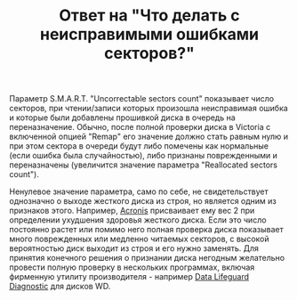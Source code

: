 ﻿---
title: "Ответ на \"Что делать с неисправимыми ошибками секторов?\""
se.owner.user_id: 240512
se.owner.display_name: "MSDN.WhiteKnight"
se.owner.link: "https://ru.stackoverflow.com/users/240512/msdn-whiteknight"
se.answer_id: 952039
se.question_id: 951804
se.post_type: answer
se.is_accepted: False
---
<p>Параметр S.M.A.R.T. "Uncorrectable sectors count" показывает число секторов, при чтении/записи которых произошла неисправимая ошибка и которые были добавлены прошивкой диска в очередь на переназначение. Обычно, после полной проверки диска в Victoria с включенной опцией "Remap" его значение должно стать равным нулю и при этом сектора в очереди будут либо помечены как нормальные (если ошибка была случайностью), либо признаны поврежденными и переназначены (увеличится значение параметра "Reallocated sectors count"). </p>

<p>Ненулевое значение параметра, само по себе, не свидетельствует однозначно о выходе жесткого диска из строя, но является одним из признаков этого. Например, <a href="https://kb.acronis.com/content/9264" rel="nofollow noreferrer">Acronis</a> присваивает ему вес 2 при определении ухудшения здоровья жесткого диска. Если это число постоянно растет или помимо него полная проверка диска показывает много поврежденных или медленно читаемых секторов, с высокой вероятностью диск выходит из строя и его нужно заменять. Для принятия конечного решения о признании диска негодным желательно провести полную проверку в нескольких программах, включая фирменную утилиту производителя - например <a href="https://support.wdc.com/downloads.aspx?p=3" rel="nofollow noreferrer">Data Lifeguard Diagnostic</a> для дисков WD.</p>
